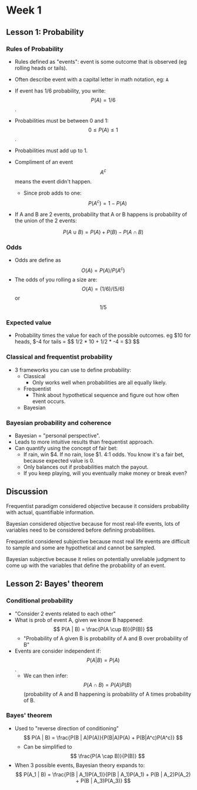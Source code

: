 # Week 1

## Lesson 1: Probability

### Rules of Probability

* Rules defined as "events": event is some outcome that is observed (eg rolling heads or tails).
* Often describe event with a capital letter in math notation, eg: ``A``
* If event has 1/6 probability, you write: $$ P(A) = 1/6 $$.
* Probabilities must be between 0 and 1: $$ 0 \le P(A) \le 1 $$.
* Probabilities must add up to 1.
* Compliment of an event $$ A^c $$ means the event didn't happen.
	* Since prob adds to one: $$ P(A^c) = 1 - P(A) $$
* If A and B are 2 events, probability that A or B happens is probability of the union of the 2 events:
    
    $$ P(A \cup B) = P(A) + P(B) - P(A \cap B) $$ 

### Odds

* Odds are define as $$ O(A) = P(A) / P(A^c) $$
* The odds of you rolling a size are: $$ O(A) = (1/6) / (5/6) $$ or $$ 1/5 $$

### Expected value

* Probability times the value for each of the possible outcomes. eg $10 for heads, $-4 for tails = $$ 1/2 * 10 + 1/2 * -4 = $3 $$

### Classical and frequentist probability

* 3 frameworks you can use to define probability:
	* Classical
		* Only works well when probabilities are all equally likely.
	* Frequentist
		* Think about hypothetical sequence and figure out how often event occurs.  
	* Bayesian

### Bayesian probability and coherence

* Bayesian = "personal perspective".
* Leads to more intuitive results than frequentist approach.
* Can quantify using the concept of fair bet:
	* If rain, win $4. If no rain, lose $1. 4:1 odds. You know it's a fair bet, because expected value is 0.
	* Only balances out if probabilities match the payout. 
	* If you keep playing, will you eventually make money or break even?

## Discussion

Frequentist paradigm considered objective because it considers probability with actual, quantifiable information.

Bayesian considered objective because for most real-life events, lots of variables need to be considered before defining probabilities.

Frequentist considered subjective because most real life events are difficult to sample and some are hypothetical and cannot be sampled.

Bayesian subjective because it relies on potentially unreliable judgment to come up with the variables that define the probability of an event.

## Lesson 2: Bayes' theorem

### Conditional probability

* "Consider 2 events related to each other"
* What is prob of event A, given we know B happened:
    $$ P(A | B) = \frac{P(A \cup B)}{P(B)} $$
    * "Probability of A given B is probability of A and B over probability of B"
* Events are consider independent if: $$ P(A | B) = P(A) $$.
	* We can then infer: $$ P(A \cap B) = P(A)P(B) $$ (probability of A and B happening is probability of A times probability of B.

### Bayes' theorem

* Used to "reverse direction of conditioning"
	$$ P(A | B) = \frac{P(B | A)P(A)}{P(B|A)P(A) + P(B|A^c)P(A^c)} $$ 
    * Can be simplified to $$ \frac{P(A \cap B)}{P(B)} $$
* When 3 possible events, Bayesian theory expands to: $$ P(A_1 | B) = \frac{P(B | A_1)P(A_1)}{P(B | A_1)P(A_1) + P(B | A_2)P(A_2) + P(B | A_3)P(A_3)} $$